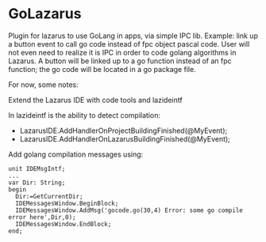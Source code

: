 # GoLazarus
Plugin for lazarus to use GoLang in apps, via simple IPC lib. Example: link up a button event to call go code instead of fpc object pascal code. User will not even need to realize it is IPC in order to code golang algorithms in Lazarus. A button will be linked up to a go function instead of an fpc function; the go code will be located in a go package file.

For now, some notes:

Extend the Lazarus IDE with code tools and lazideintf

In lazideintf is the ability to detect compilation:
* LazarusIDE.AddHandlerOnProjectBuildingFinished(@MyEvent);
* LazarusIDE.AddHandlerOnLazarusBuildingFinished(@MyEvent);

Add golang compilation messages using:

```
unit IDEMsgIntf;
...
var Dir: String;
begin
  Dir:=GetCurrentDir;
  IDEMessagesWindow.BeginBlock;
  IDEMessagesWindow.AddMsg('gocode.go(30,4) Error: some go compile error here',Dir,0);
  IDEMessagesWindow.EndBlock;
end;
```
